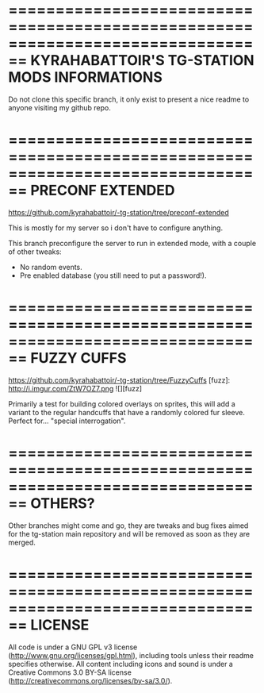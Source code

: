================================================================================
KYRAHABATTOIR'S TG-STATION MODS INFORMATIONS
================================================================================
Do not clone this specific branch, it only exist to present a nice readme to
anyone visiting my github repo.

================================================================================
PRECONF EXTENDED
================================================================================
https://github.com/kyrahabattoir/-tg-station/tree/preconf-extended

This is mostly for my server so i don't have to configure anything.

This branch preconfigure the server to run in extended mode, with a couple of
other tweaks:
* No random events.
* Pre enabled database (you still need to put a password!).

================================================================================
FUZZY CUFFS
================================================================================
https://github.com/kyrahabattoir/-tg-station/tree/FuzzyCuffs
[fuzz]: http://i.imgur.com/ZtW7OZ7.png
![][fuzz]

Primarily a test for building colored overlays on sprites, this will add a
variant to the regular handcuffs that have a randomly colored fur sleeve.
Perfect for... "special interrogation".

================================================================================
OTHERS?
================================================================================
Other branches might come and go, they are tweaks and bug fixes aimed for the
tg-station main repository and will be removed as soon as they are merged.

================================================================================
LICENSE
================================================================================

All code is under a GNU GPL v3 license (http://www.gnu.org/licenses/gpl.html),
including tools unless their readme specifies otherwise.
All content including icons and sound is under a Creative Commons 3.0 BY-SA
license (http://creativecommons.org/licenses/by-sa/3.0/).
